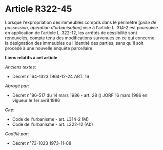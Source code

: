 # Article R322-45

Lorsque l'expropriation des immeubles compris dans le périmètre [*prise de possession, opération d'urbanisation*] visé à
l'article L. 314-2 est poursuivie en application de l'article L. 322-12, les arrêtés de cessibilité sont renouvelés, compte
tenu des modifications survenues en ce qui concerne la désignation des immeubles ou l'identité des parties, sans qu'il soit
procédé à une nouvelle enquête parcellaire.

**Liens relatifs à cet article**

_Anciens textes_:

  - Décret n°64-1323 1964-12-24 ART. 16

_Abrogé par_:

  - Décret n°86-517 du 14 mars 1986 - art. 28 () JORF 16 mars 1986 en vigueur le 1er avril 1986

_Cite_:

  - Code de l'urbanisme - art. L314-2 (M)
  - Code de l'urbanisme - art. L322-12 (Ab)

_Codifié par_:

  - Décret n°73-1023 1973-11-08
